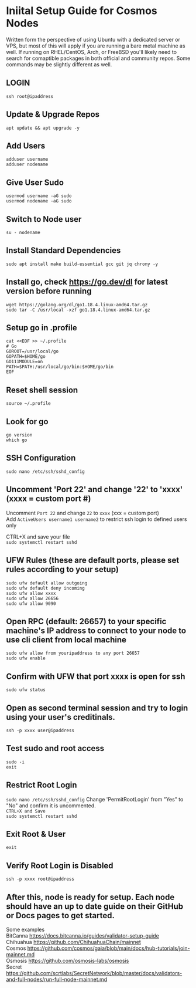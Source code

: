 # Iniital Setup Guide for Cosmos Nodes
Written form the perspective of using Ubuntu with a dedicated server or VPS, but most of this will apply if you are running a bare metal machine as well. If running on RHEL/CentOS, Arch, or FreeBSD you'll likely need to search for comaptible packages in both official and community repos. Some commands may be slightly different as well.

## LOGIN
`ssh root@ipaddress`

## Update & Upgrade Repos
`apt update && apt upgrade -y`

## Add Users
`adduser username`  
`adduser nodename`  

## Give User Sudo
`usermod username -aG sudo`  
`usermod nodename -aG sudo`

## Switch to Node user
`su - nodename`

## Install Standard Dependencies
`sudo apt install make build-essential gcc git jq chrony -y`

## Install go, check https://go.dev/dl for latest version before running
`wget https://golang.org/dl/go1.18.4.linux-amd64.tar.gz`  
`sudo tar -C /usr/local -xzf go1.18.4.linux-amd64.tar.gz`

## Setup go in .profile
`cat <<EOF >> ~/.profile`  
`# Go`  
`GOROOT=/usr/local/go`  
`GOPATH=$HOME/go`  
`GO111MODULE=on`  
`PATH=$PATH:/usr/local/go/bin:$HOME/go/bin`  
`EOF`

## Reset shell session
`source ~/.profile`

## Look for go
`go version`  
`which go`

## SSH Configuration
`sudo nano /etc/ssh/sshd_config`

## Uncomment 'Port 22' and change '22' to 'xxxx' (xxxx = custom port #)

Uncomment `Port 22` and change `22` to `xxxx` (xxx = custom port)  
Add `ActiveUsers username1 username2` to restrict ssh login to defined users only

CTRL+X and save your file  
`sudo systemctl restart sshd`

## UFW Rules (these are default ports, please set rules according to your setup)
`sudo ufw default allow outgoing`  
`sudo ufw default deny incoming`  
`sudo ufw allow xxxx`  
`sudo ufw allow 26656`  
`sudo ufw allow 9090`

## Open RPC (default: 26657) to your specific machine's IP address to connect to your node to use cli client from local machine
`sudo ufw allow from youripaddress to any port 26657`  
`sudo ufw enable`

## Confirm with UFW that port xxxx is open for ssh
`sudo ufw status`

## Open as second terminal session and try to login using your user's creditinals.
`ssh -p xxxx user@ipaddress`

## Test sudo and root access
`sudo -i`  
`exit`

## Restrict Root Login
`sudo nano /etc/ssh/sshd_config`
 Change 'PermitRootLogin' from "Yes" to "No" and confirm it is uncommented.  
`CTRL+X and Save`  
`sudo systemctl restart sshd`

## Exit Root & User
`exit`

## Verify Root Login is Disabled
`ssh -p xxxx root@ipaddress`

## After this, node is ready for setup. Each node should have an up to date guide on their GitHub or Docs pages to get started.

Some examples  
BitCanna https://docs.bitcanna.io/guides/validator-setup-guide  
Chihuahua https://github.com/ChihuahuaChain/mainnet  
Cosmos https://github.com/cosmos/gaia/blob/main/docs/hub-tutorials/join-mainnet.md  
Osmosis https://github.com/osmosis-labs/osmosis  
Secret https://github.com/scrtlabs/SecretNetwork/blob/master/docs/validators-and-full-nodes/run-full-node-mainnet.md

